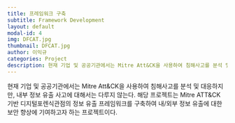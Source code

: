 ```yaml
---
title: 프레임워크 구축
subtitle: Framework Development
layout: default
modal-id: 4
img: DFCAT.jpg
thumbnail: DFCAT.jpg
author: 이익규
categories: Project
description: 현재 기업 및 공공기관에서는 Mitre Att&CK을 사용하여 침해사고를 분석 및 대응하지만, 내부 정보 유출 사고에 대해서는 다루지 않는다. 해당 프로젝트는 Mitre ATT&CK 기반 디지털포렌식관점의 정보 유출 프레임워크를 구축하여 내/외부 정보 유출에 대한 보안 향상에 기여하고자 하는 프로젝트이다.
---
```


현재 기업 및 공공기관에서는 Mitre Att&CK을 사용하여 침해사고를 분석 및 대응하지만, 내부 정보 유출 사고에 대해서는 다루지 않는다. 해당 프로젝트는 Mitre ATT&CK 기반 디지털포렌식관점의 정보 유출 프레임워크를 구축하여 내/외부 정보 유출에 대한 보안 향상에 기여하고자 하는 프로젝트이다.